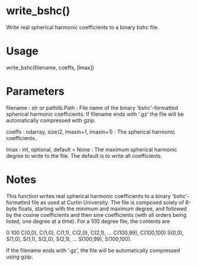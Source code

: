 # write_bshc()

Write real spherical harmonic coefficients to a binary bshc file.

# Usage

write_bshc(filename, coeffs, [lmax])

# Parameters

filename : str or pathlib.Path
:   File name of the binary 'bshc'-formatted spherical harmonic
    coefficients. If filename ends with '.gz' the file will be
    automatically compressed with gzip.

coeffs : ndarray, size(2, lmaxin+1, lmaxin+1)
:   The spherical harmonic coefficients.

lmax : int, optional, default = None
:   The maximum spherical harmonic degree to write to the file. The
    default is to write all coefficients.

# Notes

This function writes real spherical harmonic coefficients to a binary
'bshc'-formatted file as used at Curtin University. The file is composed
solely of 8-byte floats, starting with the minimum and maximum degree,
and followed by the cosine coefficients and then sine coefficients
(with all orders being listed, one degree at a time). For a 100 degree
file, the contents are

0 100
C(0,0), C(1,0), C(1,1), C(2,0), C(2,1), ... C(100,99), C(100,100)
S(0,0), S(1,0), S(1,1), S(2,0), S(2,1), ... S(100,99), S(100,100).

If the filename ends with '.gz', the file will be automatically
compressed using gzip.


